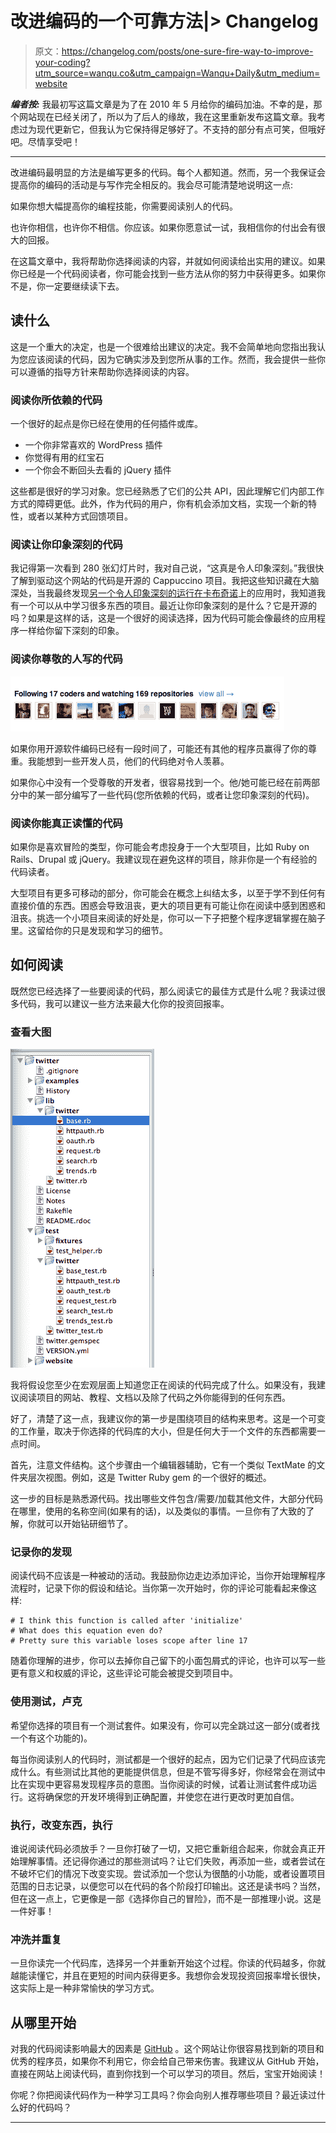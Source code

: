 # 改进编码的一个可靠方法|> Changelog

> 原文：<https://changelog.com/posts/one-sure-fire-way-to-improve-your-coding?utm_source=wanqu.co&utm_campaign=Wanqu+Daily&utm_medium=website>

***编者按:*** 我最初写这篇文章是为了在 2010 年 5 月给你的编码加油。不幸的是，那个网站现在已经关闭了，所以为了后人的缘故，我在这里重新发布这篇文章。我考虑过为现代更新它，但我认为它保持得足够好了。不支持的部分有点可笑，但哦好吧。尽情享受吧！

* * *

改进编码最明显的方法是编写更多的代码。每个人都知道。然而，另一个我保证会提高你的编码的活动是与写作完全相反的。我会尽可能清楚地说明这一点:

如果你想大幅提高你的编程技能，你需要阅读别人的代码。

也许你相信，也许你不相信。你应该。如果你愿意试一试，我相信你的付出会有很大的回报。

在这篇文章中，我将帮助你选择阅读的内容，并就如何阅读给出实用的建议。如果你已经是一个代码阅读者，你可能会找到一些方法从你的努力中获得更多。如果你不是，你一定要继续读下去。

## 读什么

这是一个重大的决定，也是一个很难给出建议的决定。我不会简单地向您指出我认为您应该阅读的代码，因为它确实涉及到您所从事的工作。然而，我会提供一些你可以遵循的指导方针来帮助你选择阅读的内容。

### 阅读你所依赖的代码

一个很好的起点是你已经在使用的任何插件或库。

*   一个你非常喜欢的 WordPress 插件
*   你觉得有用的红宝石
*   一个你会不断回头去看的 jQuery 插件

这些都是很好的学习对象。您已经熟悉了它们的公共 API，因此理解它们内部工作方式的障碍更低。此外，作为代码的用户，你有机会添加文档，实现一个新的特性，或者以某种方式回馈项目。

### 阅读让你印象深刻的代码

我记得第一次看到 280 张幻灯片时，我对自己说，“这真是令人印象深刻。”我很快了解到驱动这个网站的代码是开源的 Cappuccino 项目。我把这些知识藏在大脑深处，当我最终发现[另一个令人印象深刻的运行在](http://web.archive.org/web/20100530025343/http://almost.at/)[卡布奇诺](http://www.cappuccino-project.org)上的应用时，我知道我有一个可以从中学习很多东西的项目。最近让你印象深刻的是什么？它是开源的吗？如果是这样的话，这是一个很好的阅读选择，因为代码可能会像最终的应用程序一样给你留下深刻的印象。

### 阅读你尊敬的人写的代码

![Coders to follow](img/59561667d222144c0b4d5e931b4fb069.png "Coders to follow")

如果你用开源软件编码已经有一段时间了，可能还有其他的程序员赢得了你的尊重。我能想到一些开发人员，他们的代码绝对令人羡慕。

如果你心中没有一个受尊敬的开发者，很容易找到一个。他/她可能已经在前两部分中的某一部分编写了一些代码(您所依赖的代码，或者让您印象深刻的代码)。

### 阅读你能真正读懂的代码

如果你是喜欢冒险的类型，你可能会考虑投身于一个大型项目，比如 Ruby on Rails、Drupal 或 jQuery。我建议现在避免这样的项目，除非你是一个有经验的代码读者。

大型项目有更多可移动的部分，你可能会在概念上纠结太多，以至于学不到任何有直接价值的东西。困惑会导致沮丧，更大的项目更有可能让你在阅读中感到困惑和沮丧。挑选一个小项目来阅读的好处是，你可以一下子把整个程序逻辑掌握在脑子里。这留给你的只是发现和学习的细节。

## 如何阅读

既然您已经选择了一些要阅读的代码，那么阅读它的最佳方式是什么呢？我读过很多代码，我可以建议一些方法来最大化你的投资回报率。

### 查看大图

![twitter gem folder structure](img/e4a49f80165acb55b494e560fc00cbcb.png)

我将假设您至少在宏观层面上知道您正在阅读的代码完成了什么。如果没有，我建议阅读项目的网站、教程、文档以及除了代码之外你能得到的任何东西。

好了，清楚了这一点，我建议你的第一步是围绕项目的结构来思考。这是一个可变的工作量，取决于你选择的代码库的大小，但是任何大于一个文件的东西都需要一点时间。

首先，注意文件结构。这个步骤由一个编辑器辅助，它有一个类似 TextMate 的文件夹层次视图。例如，这是 Twitter Ruby gem 的一个很好的概述。

这一步的目标是熟悉源代码。找出哪些文件包含/需要/加载其他文件，大部分代码在哪里，使用的名称空间(如果有的话)，以及类似的事情。一旦你有了大致的了解，你就可以开始钻研细节了。

### 记录你的发现

阅读代码不应该是一种被动的活动。我鼓励你边走边添加评论，当你开始理解程序流程时，记录下你的假设和结论。当你第一次开始时，你的评论可能看起来像这样:

```
# I think this function is called after 'initialize'
# What does this equation even do?
# Pretty sure this variable loses scope after line 17 
```

随着你理解的进步，你可以去掉你自己留下的小面包屑式的评论，也许可以写一些更有意义和权威的评论，这些评论可能会被提交到项目中。

### 使用测试，卢克

希望你选择的项目有一个测试套件。如果没有，你可以完全跳过这一部分(或者找一个有这个功能的)。

每当你阅读别人的代码时，测试都是一个很好的起点，因为它们记录了代码应该完成什么。有些测试比其他的更能提供信息，但是不管写得多好，你经常会在测试中比在实现中更容易发现程序员的意图。当你阅读的时候，试着让测试套件成功运行。这将确保您的开发环境得到正确配置，并使您在进行更改时更加自信。

### 执行，改变东西，执行

谁说阅读代码必须放手？一旦你打破了一切，又把它重新组合起来，你就会真正开始理解事情。还记得你通过的那些测试吗？让它们失败，再添加一些，或者尝试在不破坏它们的情况下改变实现。尝试添加一个您认为很酷的小功能，或者设置项目范围的日志记录，以便您可以在代码的各个阶段打印输出。这还是读书吗？当然，但在这一点上，它更像是一部《选择你自己的冒险》，而不是一部推理小说。这是一件好事！

### 冲洗并重复

一旦你读完一个代码库，选择另一个并重新开始这个过程。你读的代码越多，你就越能读懂它，并且在更短的时间内获得更多。我想你会发现投资回报率增长很快，这实际上是一种非常愉快的学习方式。

## 从哪里开始

对我的代码阅读影响最大的因素是 [GitHub](https://github.com) 。这个网站让你很容易找到新的项目和优秀的程序员，如果你不利用它，你会给自己带来伤害。我建议从 GitHub 开始，直接在网站上阅读代码，直到你找到一个可以学习的项目。然后，宝宝开始阅读！

你呢？你把阅读代码作为一种学习工具吗？你会向别人推荐哪些项目？最近读过什么好的代码吗？

* * *